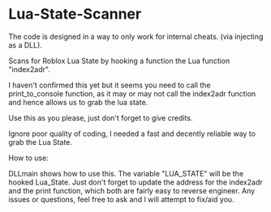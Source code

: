 # Lua-State-Scanner

The code is designed in a way to only work for internal cheats. (via injecting as a DLL).

Scans for Roblox Lua State by hooking a function the Lua function "index2adr".

I haven't confirmed this yet but it seems you need to call the print_to_console function, as it may or may not call the index2adr function and hence allows us to grab the lua state.

Use this as you please, just don't forget to give credits.

Ignore poor quality of coding, I needed a fast and decently reliable way to grab the Lua State.


How to use:

DLLmain shows how to use this. The variable "LUA_STATE" will be the hooked Lua_State. Just don't forget to update the address for the index2adr and the print function, which both are fairly easy to reverse engineer. Any issues or questions, feel free to ask and I will attempt to fix/aid you.
